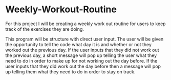 # Weekly-Workout-Routine
For this project I will be creating a weekly work out routine for users to keep track of the exercises they are doing.

This program will be structure with direct user input. The user will be given the opportunity to tell the code what day it is and whether or not they worked out the previous day.
If the user inputs that they did not work out the previous day, a short message will pop up telling the user what they need to do in order to make up for not working out the day before.
If the user inputs that they did work out the day before then a message will pop up telling them what they need to do in order to stay on track.